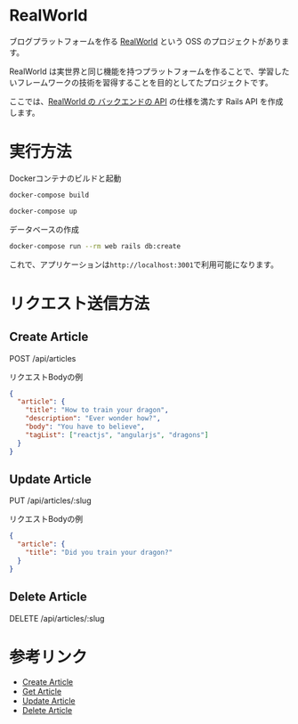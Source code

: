 # RealWorld

ブログプラットフォームを作る [RealWorld](https://github.com/gothinkster/realworld/tree/main) という OSS のプロジェクトがあります。

RealWorld は実世界と同じ機能を持つプラットフォームを作ることで、学習したいフレームワークの技術を習得することを目的としてたプロジェクトです。

ここでは、[RealWorld の バックエンドの API](https://realworld-docs.netlify.app/docs/specs/backend-specs/introduction) の仕様を満たす Rails API を作成します。

# 実行方法

Dockerコンテナのビルドと起動

```bash
docker-compose build
```

```bash
docker-compose up
```

データベースの作成

```bash
docker-compose run --rm web rails db:create
```

これで、アプリケーションは`http://localhost:3001`で利用可能になります。

# リクエスト送信方法
## Create Article
POST /api/articles

リクエストBodyの例
```json
{
  "article": {
    "title": "How to train your dragon",
    "description": "Ever wonder how?",
    "body": "You have to believe",
    "tagList": ["reactjs", "angularjs", "dragons"]
  }
}
```

## Update Article
PUT /api/articles/:slug

リクエストBodyの例
```json
{
  "article": {
    "title": "Did you train your dragon?"
  }
}
```

## Delete Article
DELETE /api/articles/:slug

# 参考リンク

- [Create Article](https://realworld-docs.netlify.app/docs/specs/backend-specs/endpoints#create-article)
- [Get Article](https://realworld-docs.netlify.app/docs/specs/backend-specs/endpoints#get-article)
- [Update Article](https://realworld-docs.netlify.app/docs/specs/backend-specs/endpoints#update-article)
- [Delete Article](https://realworld-docs.netlify.app/docs/specs/backend-specs/endpoints#delete-article)
